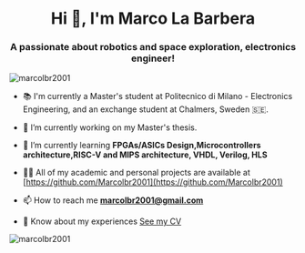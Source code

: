 <h1 align="center">Hi 👋, I'm Marco La Barbera</h1>
<h3 align="center">A passionate about robotics and space exploration, electronics engineer!</h3>

<p align="left"> <img src="https://komarev.com/ghpvc/?username=marcolbr2001&label=Profile%20views&color=0e75b6&style=flat" alt="marcolbr2001" /> </p>

- 📚 I'm currently a Master's student at Politecnico di Milano - Electronics Engineering, and an exchange student at Chalmers, Sweden 🇸🇪.

- 🔭 I’m currently working on my Master's thesis.

- 🌱 I’m currently learning **FPGAs/ASICs Design,Microcontrollers architecture,RISC-V and MIPS architecture, VHDL, Verilog, HLS**

- 👨‍💻 All of my academic and personal projects are available at [https://github.com/Marcolbr2001](https://github.com/Marcolbr2001)

- 📫 How to reach me **marcolbr2001@gmail.com**

- 📄 Know about my experiences [See my CV](https://github.com/Marcolbr2001/Marcolbr2001/blob/main/CV.pdf)


<p><img align="left" src="https://github-readme-stats.vercel.app/api/top-langs?username=marcolbr2001&show_icons=true&locale=en&layout=compact" alt="marcolbr2001" /></p>

<!--
<p><img align="center" width="419px" src="https://github-readme-streak-stats.herokuapp.com/?user=marcolbr2001&" alt="marcolbr2001" /></p>

<h3 align="left">Languages and Tools:</h3>
<p align="left"> <a href="https://www.arduino.cc/" target="_blank" rel="noreferrer"> <img src="https://cdn.worldvectorlogo.com/logos/arduino-1.svg" alt="arduino" width="40" height="40"/> </a> <a href="https://www.cprogramming.com/" target="_blank" rel="noreferrer"> <img src="https://raw.githubusercontent.com/devicons/devicon/master/icons/c/c-original.svg" alt="c" width="40" height="40"/> </a> <a href="https://www.w3schools.com/cpp/" target="_blank" rel="noreferrer"> <img src="https://raw.githubusercontent.com/devicons/devicon/master/icons/cplusplus/cplusplus-original.svg" alt="cplusplus" width="40" height="40"/> </a> <a href="https://git-scm.com/" target="_blank" rel="noreferrer"> <img src="https://www.vectorlogo.zone/logos/git-scm/git-scm-icon.svg" alt="git" width="40" height="40"/> </a> <a href="https://www.mathworks.com/" target="_blank" rel="noreferrer"> <img src="https://upload.wikimedia.org/wikipedia/commons/2/21/Matlab_Logo.png" alt="matlab" width="40" height="40"/> </a> <a href="https://www.python.org" target="_blank" rel="noreferrer"> <img src="https://raw.githubusercontent.com/devicons/devicon/master/icons/python/python-original.svg" alt="python" width="40" height="40"/> </a> </p>

<h3 align="left">Connect with me:</h3>
<p align="left">
<a href="https://linkedin.com/in/marco la barbera" target="blank"><img align="center" src="https://raw.githubusercontent.com/rahuldkjain/github-profile-readme-generator/master/src/images/icons/Social/linked-in-alt.svg" alt="marco la barbera" height="30" width="40" /></a>
<a href="https://instagram.com/marcolbr2001" target="blank"><img align="center" src="https://raw.githubusercontent.com/rahuldkjain/github-profile-readme-generator/master/src/images/icons/Social/instagram.svg" alt="marcolbr2001" height="30" width="40" /></a>
</p>

<h3 align="left">Support:</h3>
<p><a href="https://www.buymeacoffee.com/marcolbr2001"> <img align="left" src="https://cdn.buymeacoffee.com/buttons/v2/default-yellow.png" height="50" width="210" alt="https://buymeacoffee.com/marcolbr2001" /></a></p><br><br>
-->

<!--<p>&nbsp;<img align="center" src="https://github-readme-stats.vercel.app/api?username=marcolbr2001&show_icons=true&locale=en" alt="marcolbr2001" /></p>

<p align="left"> <a href="https://github.com/ryo-ma/github-profile-trophy"><img src="https://github-profile-trophy.vercel.app/?username=marcolbr2001" alt="marcolbr2001" /></a> </p>--X

